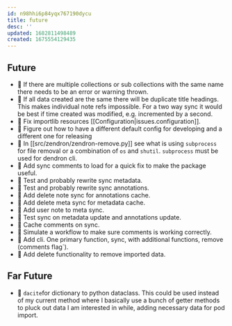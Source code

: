 ```yaml
---
id: n98hhi6p84yqx767190dycu
title: future
desc: ''
updated: 1682811498489
created: 1675554129435
---
```

## Future

- 🔮 If there are multiple collections or sub collections with the same name there needs to be an error or warning thrown.
- 🔮 If all data created are the same there will be duplicate title headings. This makes individual note refs impossible. For a two way sync it would be best if time created was modified, e.g. incremented by a second.
- 🔮 Fix importlib resources [[Configuration|issues.configuration]].
- 🔮 Figure out how to have a different default config for developing and a different one for releasing
- 🔮 In [[src/zendron/zendron-remove.py]] see what is using `subprocess` for file removal or a combination of `os` and `shutil`. `subprocess` must be used for dendron cli.
- 🔮 Add sync comments to load for a quick fix to make the package useful.
- 🔮 Test and probably rewrite sync metadata.
- 🔮 Test and probably rewrite sync annotations.
- 🔮 Add delete note sync for annotations cache.
- 🔮 Add delete meta sync for metadata cache.
- 🔮 Add user note to meta sync.
- 🔮 Test sync on metadata update and annotations update.
- 🔮 Cache comments on sync.
- 🔮 Simulate a workflow to make sure comments is working correctly.
- 🔮 Add cli. One primary function, sync, with additional functions, remove (comments flag`).
- 🔮 Add delete functionality to remove imported data.

## Far Future

- 🔮 `dacite`for dictionary to python dataclass. This could be used instead of my current method where I basically use a bunch of getter methods to pluck out data I am interested in while, adding necessary data for pod import.
